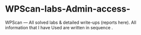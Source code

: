 # WPScan-labs-Admin-access-
WPScan — All solved labs &amp; detailed write-ups (reports here). All information that I have Used are written in sequence .
